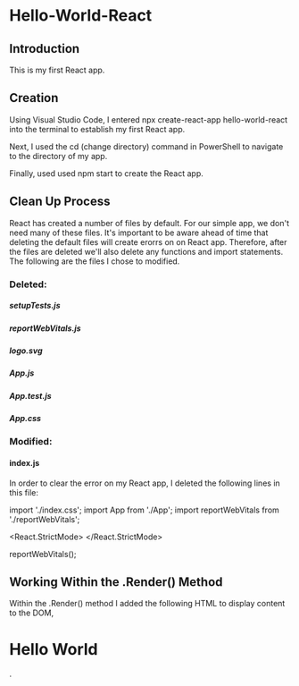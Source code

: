 # Hello-World-React

## Introduction
This is my first React app.

## Creation
Using Visual Studio Code, I entered npx create-react-app hello-world-react into the terminal to establish my first React app.

Next, I used the cd (change directory) command in PowerShell to navigate to the directory of my app.

Finally, used used npm start to create the React app.

## Clean Up Process
React has created a number of files by default. For our simple app, we don't need many of these files. It's important to be aware ahead of time that deleting the default files will create erorrs on on React app. Therefore, after the files are deleted we'll also delete any functions and import statements. The following are the files I chose to modified.

### Deleted:

##### setupTests.js
##### reportWebVitals.js
##### logo.svg
##### App.js
##### App.test.js
##### App.css

### Modified:

#### index.js
In order to clear the error on my React app, I deleted the following lines in this file:

import './index.css';
import App from './App';
import reportWebVitals from './reportWebVitals';

<React.StrictMode>
<App />
</React.StrictMode>

reportWebVitals();

## Working Within the .Render() Method

Within the .Render() method I added the following HTML to display content to the DOM, <h1>Hello World</h1>.



